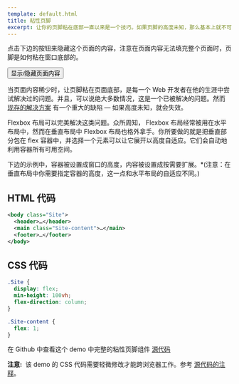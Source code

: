 ```yaml
---
template: default.html
title: 粘性页脚
excerpt: 让你的页脚粘在底部一直以来是一个技巧。如果页脚的高度未知，那么基本上就不可能了。现在不再如此。
---
```


<div class="Demo Demo--spaced">

点击下边的按钮来隐藏这个页面的内容，注意在页面内容无法填充整个页面时，页脚是如何粘在窗口底部的。
<!-- Click the button below to hide the contents of this page. Notice how the footer sticks to the bottom of the window even when there's not enough content to fill the page. -->

<button id="collapse-trigger" class="Button"><span class="icon-refresh u-spaceRS"></span> 显示/隐藏页面内容</button>

</div>

<div id="collapsable-content">

当页面内容稀少时，让页脚粘在页面底部，是每一个 Web 开发者在他的生涯中尝试解决过的问题。并且，可以说绝大多数情况，这是一个已被解决的问题。然而 [现存的解决方案](http://ryanfait.com/resources/footer-stick-to-bottom-of-page/) 有一个重大的缺陷 &mdash; 如果高度未知，就会失效。
<!-- Getting the footer to stick to the bottom of pages with sparse content is something just about every Web developer has tried to tackle at some point in his or her career. And, for the most part, it's a solved problem. Yet all the [existing solutions](http://ryanfait.com/resources/footer-stick-to-bottom-of-page/) have one significant shortcoming &mdash; they don't work if the height of your footer is unknown. -->

Flexbox 布局可以完美解决这类问题。众所周知， Flexbox 布局经常被用在水平布局中，然而在垂直布局中 Flexbox 布局也格外拿手。你所要做的就是把垂直部分包在 flex 容器中，并选择一个元素可以让它展开以高度自适应。它们会自动地利用容器所有可用空间。
<!-- Flexbox is a perfect fit for this type of problem. While mostly known for laying out content in the horizontal direction, Flexbox actually works just as well for vertical layout problems. All you have to do is wrap the vertical sections in a flex container and choose which ones you want to expand. They'll automatically take up all the available space in their container. -->

下边的示例中，容器被设置成窗口的高度，内容被设置成按需要扩展。*(注意：在垂直布局中你需要指定容器的高度，这一点和水平布局的自适应不同。)
<!-- In the example below, the container is set to the height of the window, and the content area is told to expand as needed. *(Note: in the vertical direction you need to specify a height for the container. This is different from the horizontal direction, which automatically expands to fit.)* -->

## HTML 代码
<!-- ## The HTML -->

```xml
<body class="Site">
  <header>…</header>
  <main class="Site-content">…</main>
  <footer>…</footer>
</body>
```

## CSS 代码
<!-- ## The CSS -->

```css
.Site {
  display: flex;
  min-height: 100vh;
  flex-direction: column;
}

.Site-content {
  flex: 1;
}
```

在 Github 中查看这个 demo 中完整的粘性页脚组件 [源代码](https://github.com/philipwalton/solved-by-flexbox/blob/master/assets/css/components/site.css)
<!-- View the full [source](https://github.com/philipwalton/solved-by-flexbox/blob/master/assets/css/components/site.css) for the `Site` component used in this demo on Github. -->

<aside class="Notice"><strong>注意:</strong>&nbsp; 该 demo 的 CSS 代码需要轻微修改才能跨浏览器工作。参考 <a href="https://github.com/philipwalton/solved-by-flexbox/blob/master/assets/css/components/site.css">源代码的注释</a>。</aside>
<!-- <aside class="Notice"><strong>Note:</strong>&nbsp; the CSS required to make this demo work cross-browser is slightly different from the CSS shown in the example above, which assumes a fully spec-compliant browser. See the <a href="https://github.com/philipwalton/solved-by-flexbox/blob/master/assets/css/components/site.css">comments in the source</a> for more details.</aside> -->

</div>

<script class="js-allow-before-footer">
  (function() {
    var collapseTrigger = document.getElementById("collapse-trigger");
    var collapseableContent = document.getElementById("collapsable-content");
    var isCollapsed = false;
    collapseTrigger.addEventListener("click", function() {
      if (isCollapsed) {
        collapseableContent.classList.remove("u-hidden");
      } else {
        collapseableContent.classList.add("u-hidden");
      }
      isCollapsed = !isCollapsed;
    }, false);
  }());
</script>
